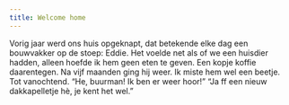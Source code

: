 ```yaml
---
title: Welcome home
---
```

Vorig jaar werd ons huis opgeknapt, dat betekende elke dag een bouwvakker op de stoep: Eddie. Het voelde net als of we een huisdier hadden, alleen hoefde ik hem geen eten te geven. Een kopje koffie daarentegen. Na vijf maanden ging hij weer. Ik miste hem wel een beetje. Tot vanochtend. “He, buurman! Ik ben er weer hoor!” “Ja ff een nieuw dakkapelletje hè, je kent het wel.”

